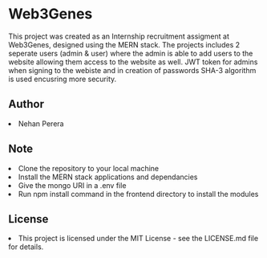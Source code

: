# Web3Genes

This project was created as an Internship recruitment assigment at Web3Genes, designed using the MERN stack. The projects includes 2 seperate users (admin & user) where the admin is able to add users to the website allowing them access to the website as well. JWT token for admins when signing to the webiste and in creation of passwords SHA-3 algorithm is used encusring more security.

## Author
<li>Nehan Perera</li>

## Note
<li>Clone the repository to your local machine</li>
<li>Install the MERN stack applications and dependancies</li>
<li>Give the mongo URI in a .env file</li>
<li>Run npm install command in the frontend directory to install the modules</li>

## License
<li>This project is licensed under the MIT License - see the LICENSE.md file for details.</li>
